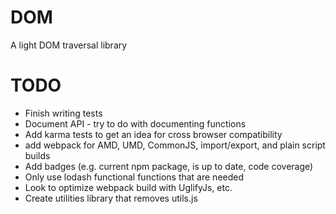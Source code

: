 # DOM

A light DOM traversal library

# TODO

- Finish writing tests
- Document API - try to do with documenting functions
- Add karma tests to get an idea for cross browser compatibility
- add webpack for AMD, UMD, CommonJS, import/export, and plain script builds
- Add badges (e.g. current npm package, is up to date, code coverage)
- Only use lodash functional functions that are needed
- Look to optimize webpack build with UglifyJs, etc.
- Create utilities library that removes utils.js